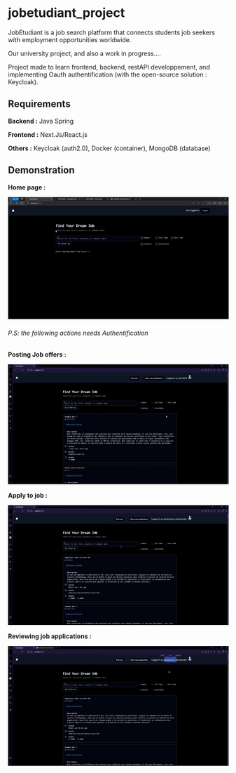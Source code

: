 # jobetudiant_project
JobEtudiant is a job search platform that connects students job seekers with employment opportunities worldwide.

Our university project, and also a work in progress....

Project made to learn frontend, backend, restAPI developpement, and implementing Oauth authentification (with the open-source solution : Keycloak).

## Requirements
**Backend :** Java Spring

**Frontend :** Next.Js/React.js

**Others :** Keycloak (auth2.0), Docker (container), MongoDB (database)

## Demonstration

**Home page :**

![gif1](demo/output1.gif)

###### P.S: the following actions needs Authentification

**Posting Job offers :**

![gif2](demo/output3.gif)

**Apply to job :**

![gif3](demo/output4.gif)

**Reviewing job applications :**

![gif4](demo/output6.gif)
